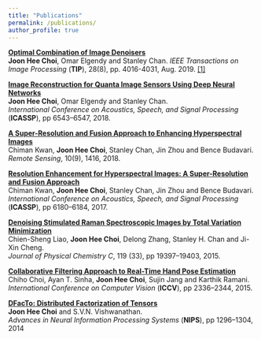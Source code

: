 ```yaml
---
title: "Publications"
permalink: /publications/
author_profile: true
---
```



<b>[Optimal Combination of Image Denoisers](https://ieeexplore.ieee.org/document/8663454)</b> <br>
<b>Joon Hee Choi</b>, Omar Elgendy and Stanley Chan.
<i>IEEE Transactions on Image Processing</i> (<b>TIP</b>), 28(8), pp. 4016-4031, Aug. 2019. <a href="http://mllab-skku.github.io/files/talk.pptx">[1]</a>

<b>[Image Reconstruction for Quanta Image Sensors Using Deep Neural Networks](https://ieeexplore.ieee.org/document/8461685)</b> <br>
<b>Joon Hee Choi</b>, Omar Elgendy and Stanley Chan.   
<i>International Conference on Acoustics, Speech, and Signal Processing</i> (<b>ICASSP</b>), pp 6543–6547, 2018.

<b>[A Super-Resolution and Fusion Approach to Enhancing Hyperspectral Images](http://www.mdpi.com/2072-4292/10/9/1416)</b> <br>
Chiman Kwan, <b>Joon Hee Choi</b>, Stanley Chan, Jin Zhou and Bence Budavari.   
<i>Remote Sensing</i>, 10(9), 1416, 2018.

<b>[Resolution Enhancement for Hyperspectral Images: A Super-Resolution and Fusion Approach](https://ieeexplore.ieee.org/document/7953344)</b> <br>
Chiman Kwan, <b>Joon Hee Choi</b>, Stanley Chan, Jin Zhou and Bence Budavari.   
<i>International Conference on Acoustics, Speech, and Signal Processing</i> (<b>ICASSP</b>), pp 6180–6184, 2017.

<b>[Denoising Stimulated Raman Spectroscopic Images by Total Variation Minimization](http://pubs.acs.org/doi/abs/10.1021/acs.jpcc.5b06980)</b> <br>
Chien-Sheng Liao, <b>Joon Hee Choi</b>, Delong Zhang, Stanley H. Chan and Ji-Xin Cheng.   
<i>Journal of Physical Chemistry C</i>, 119 (33), pp 19397–19403, 2015.

<b>[Collaborative Filtering Approach to Real-Time Hand Pose Estimation](https://www.cv-foundation.org/openaccess/content_iccv_2015/papers/Choi_A_Collaborative_Filtering_ICCV_2015_paper.pdf)</b> <br>
Chiho Choi, Ayan T. Sinha, <b>Joon Hee Choi</b>, Sujin Jang and Karthik Ramani.   
<i>International Conference on Computer Vision</i> (<b>ICCV</b>), pp 2336–2344, 2015.

<b>[DFacTo: Distributed Factorization of Tensors](https://papers.nips.cc/paper/5395-dfacto-distributed-factorization-of-tensors)</b> <br>
<b>Joon Hee Choi</b> and S.V.N. Vishwanathan.   
<i>Advances in Neural Information Processing Systems</i> (<b>NIPS</b>), pp 1296–1304, 2014
